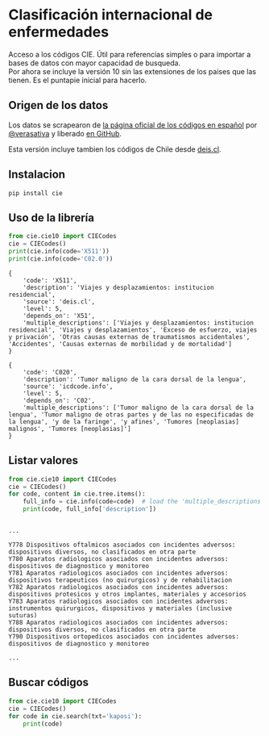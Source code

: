 # Clasificación internacional de enfermedades

Acceso a los códigos CIE. Útil para referencias simples o para importar a bases de datos con mayor capacidad de busqueda.  
Por ahora se incluye la versión 10 sin las extensiones de los paises que las tienen. Es el puntapie inicial para hacerlo.  

## Origen de los datos

Los datos se scrapearon de [la página oficial de los códigos en español](https://icdcode.info/espanol/cie-10/codigos.html) por [@verasativa](https://github.com/verasativa) y liberado [en GitHub](https://github.com/verasativa/CIE-10).  

Esta versión incluye tambien los códigos de Chile desde [deis.cl](deis.cl).  

## Instalacion

```
pip install cie
```

## Uso de la librería

```python
from cie.cie10 import CIECodes
cie = CIECodes()
print(cie.info(code='X511'))
print(cie.info(code='C02.0'))
```

```
{
    'code': 'X511',
	'description': 'Viajes y desplazamientos: institucion residencial',
	'source': 'deis.cl',
	'level': 5,
	'depends_on': 'X51',
	'multiple_descriptions': ['Viajes y desplazamientos: institucion residencial', 'Viajes y desplazamientos', 'Exceso de esfuerzo, viajes y privación', 'Otras causas externas de traumatismos accidentales', 'Accidentes', 'Causas externas de morbilidad y de mortalidad']
}

{
    'code': 'C020',
	'description': 'Tumor maligno de la cara dorsal de la lengua',
	'source': 'icdcode.info',
	'level': 5,
	'depends_on': 'C02',
	'multiple_descriptions': ['Tumor maligno de la cara dorsal de la lengua', 'Tumor maligno de otras partes y de las no especificadas de la lengua', 'y de la faringe', 'y afines', 'Tumores [neoplasias] malignos', 'Tumores [neoplasias]']
}
```

## Listar valores

```python
from cie.cie10 import CIECodes
cie = CIECodes()
for code, content in cie.tree.items():
    full_info = cie.info(code=code)  # load the 'multiple_descriptions' prop
    print(code, full_info['description'])
```

```

... 

Y778 Dispositivos oftalmicos asociados con incidentes adversos: dispositivos diversos, no clasificados en otra parte
Y780 Aparatos radiologicos asociados con incidentes adversos: dispositivos de diagnostico y monitoreo
Y781 Aparatos radiologicos asociados con incidentes adversos: dispositivos terapeuticos (no quirurgicos) y de rehabilitacion
Y782 Aparatos radiologicos asociados con incidentes adversos: dispositivos protesicos y otros implantes, materiales y accesorios
Y783 Aparatos radiologicos asociados con incidentes adversos: instrumentos quirurgicos, dispositivos y materiales (inclusive suturas)
Y788 Aparatos radiologicos asociados con incidentes adversos: dispositivos diversos, no clasificados en otra parte
Y790 Dispositivos ortopedicos asociados con incidentes adversos: dispositivos de diagnostico y monitoreo

... 

```

## Buscar códigos

```python
from cie.cie10 import CIECodes
cie = CIECodes()
for code in cie.search(txt='kaposi'):
    print(code)
```